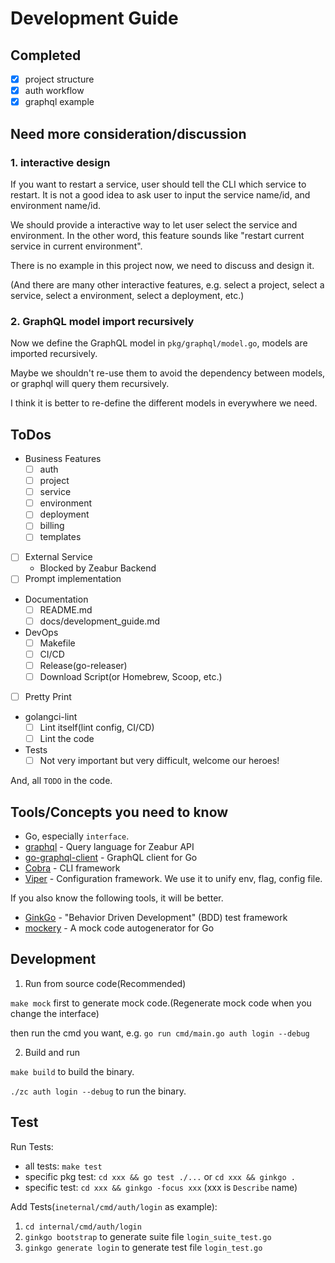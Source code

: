 # Development Guide

## Completed

* [x] project structure
* [x] auth workflow
* [x] graphql example

## Need more consideration/discussion

### 1. interactive design

If you want to restart a service, user should tell the CLI which service to restart.
It is not a good idea to ask user to input the service name/id, and environment name/id.

We should provide a interactive way to let user select the service and environment.
In the other word, this feature sounds like "restart current service in current environment".

There is no example in this project now, we need to discuss and design it.

(And there are many other interactive features, e.g. select a project, select a service, select a environment, select a deployment, etc.)

### 2. GraphQL model import recursively

Now we define the GraphQL model in `pkg/graphql/model.go`, models are imported recursively.

Maybe we shouldn't re-use them to avoid the dependency between models, or graphql will query them recursively.

I think it is better to re-define the different models in everywhere we need.

## ToDos

* Business Features
  * [ ] auth
  * [ ] project
  * [ ] service
  * [ ] environment
  * [ ] deployment
  * [ ] billing
  * [ ] templates
* [ ] External Service
  * Blocked by Zeabur Backend
* [ ] Prompt implementation
* Documentation
  * [ ] README.md
  * [ ] docs/development_guide.md
* DevOps
  * [ ] Makefile
  * [ ] CI/CD
  * [ ] Release(go-releaser)
  * [ ] Download Script(or Homebrew, Scoop, etc.)
* [ ] Pretty Print
* golangci-lint
  * [ ] Lint itself(lint config, CI/CD)
  * [ ] Lint the code
* Tests
  * [ ] Not very important but very difficult, welcome our heroes!

And, all `TODO` in the code.

## Tools/Concepts you need to know

* Go, especially `interface`.
* [graphql](https://graphql.org/) - Query language for Zeabur API
* [go-graphql-client](github.com/hasura/go-graphql-client) - GraphQL client for Go
* [Cobra](https://github.com/spf13/cobra) - CLI framework
* [Viper](https://github.com/spf13/viper) - Configuration framework. We use it to unify env, flag, config file.

If you also know the following tools, it will be better.

* [GinkGo](https://onsi.github.io/ginkgo/) - "Behavior Driven Development" (BDD) test framework
* [mockery](https://github.com/vektra/mockery) - A mock code autogenerator for Go

## Development

1. Run from source code(Recommended)

`make mock` first to generate mock code.(Regenerate mock code when you change the interface)

then run the cmd you want, e.g. `go run cmd/main.go auth login --debug`

2. Build and run

`make build` to build the binary.

`./zc auth login --debug` to run the binary.

## Test

Run Tests:

* all tests: `make test`
* specific pkg test: `cd xxx && go test ./...` or `cd xxx && ginkgo .`
* specific test: `cd xxx && ginkgo -focus xxx` (xxx is `Describe` name)

Add Tests(`ineternal/cmd/auth/login` as example):

1. `cd internal/cmd/auth/login`
2. `ginkgo bootstrap` to generate suite file `login_suite_test.go`
3. `ginkgo generate login` to generate test file `login_test.go`


